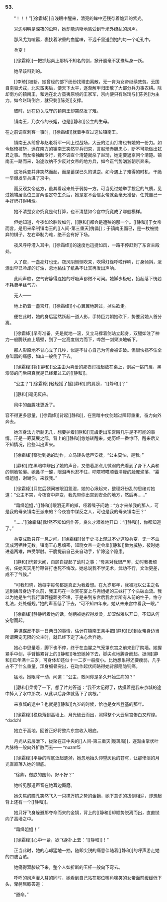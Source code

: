 ### 53.

　　“！！！”[[徐霜绛]]自浅眠中醒来，清亮的眸中还残存着诡异的紫光。

　　耳边明明是深夜的虫鸣，她却能清晰地感受到千米外缭乱的风声。

　　那风尤为喧嚣，裹挟着浓重的血腥味，不远千里送到她的每一个毛孔中。

　　兵变！

　　[[徐霜绛]]一把抓起桌上那柄不知名的剑，掀开窗毫不犹豫纵身一跃。

　　她早该料到的。

　　[[李琦]]被斩，她曾经的部下纷纷找理由离散，无一肯为女帝继续效劳。云国自南驱犬戎，北灭蛮夷后，便天下太平，逐渐解甲归田散了大部分兵力事农耕。除却南方的镇南王，和远在北方蛮夷原境的王家军，京内便只有赵琦与[[陈尧]]为主力。如今赵琦倒台，就只剩[[陈尧]]支撑。

　　彼时，远在边关戍守的镇南王却突然发了难。

　　镇南王，乃女帝的长姐，也是[[静和]]公主的生母。

在之前调查刺客一事时，[[徐霜绛]]就着手查过这位镇南王。

　　镇南王从前曾与赵老将军一同上过战场，大云的江山打拼也有她的一份力。如今赵琦被斩，远在南方的镇南王突然举兵归京，言赵琦赤胆忠心，断不可能做出弑君之事。而女帝独断专行，竟不调查个清楚就杀了赵琦，她定要返京问个清楚。镇南王一路而来，沿途收纳不少反对女帝的地方兵，如今正气势汹汹朝京奔来。

　　这场兵变并非突然而起，而是蓄谋已久的谋逆。如今遇上了难得的时机，干脆一举爆发举兵进了京中。

　　而反观女帝这方，虽其看起来处于弱势一方。可当见过她举手投足的气质，见过她端居高位三言两语定夺生杀后，她是定不会信女帝就会毫无准备，任凭自己一手好牌打得稀烂。

　　她不清楚女帝究竟是何打算，也不清楚如今宫中究竟成了哪般模样。

　　但她知道，今夜如论胜败如何，[[静和]]都会是遭殃的那一个。[[静和]]于女帝而言，是用来牵制镇南王的[[人间-第三重天|傀儡]]；于镇南王而已，是一枚被抛弃的棋子。左右牵制为难，绝不会有好下场。

　　夜风呼呼灌入耳中，[[徐霜绛]]的速度也迅捷如风，一路不停赶到了东宫主殿处。

　　入了夜，一盏亮灯也无。夜风阴恻恻吹来，吹得灯绦呼啦作响，灯身倾斜，泼洒出早已冷却的灯油，忽地黏住了纸条不让其再发出声响。

　　此间声歇，空气安静得连她的呼吸声都微不可闻。她脚步极轻，抬起落下恍若不耗费半丝气力。

　　无人——

　　地上扔着一盏宫灯，[[徐霜绛]]小心翼翼地跨过，掉头欲走。

　　便在此时，她的身后猛然跃起一道人影，手持巨刀朝她砍下，势要另她人首分离。

　　[[徐霜绛]]早有准备，先是就地一滚，又立马撑着剑站立起身，双腿如注了神力一般腾跃直上墙壁，到了一定高度借力而下，哗然一剑果决地斩下。

　　那人影原地不甘心立了几秒，似是不甘心自己为何会被识破。但很快挡不住全身叫嚣的痛感，如山一般倒了下去。

　　[[徐霜绛]]将[[静和]]公主由为喜爱的那盏灯捡起放在桌上，剑尖一挑门扉，黑漆漆的门后果真就是已经晕过去的[[静和]]。

　　“公主？”[[徐霜绛]]轻轻摇了摇[[静和]]的肩膀，“[[静和]]？”

　　[[静和]]毫无反应。

　　风中的血腥味更近了。

容不得更多思量，[[徐霜绛]]背起[[静和]]，在黑暗中仗剑越过障碍重重，奋力向外奔去。

　　她浑身法力所剩无几，想要护着[[静和]]无虞走出东宫殿几乎是不可能的事情。正是一筹莫展之际，背上的[[静和]]悠悠转醒来。她历经一番惊吓，醒来后又不知情况，险些叫出声来。

　　[[徐霜绛]]察觉到她的动作，立马转头低声安抚，“公主莫怕，是我。”

　　[[静和]]在黑暗中辨出了她的声音，又借着那点儿微弱的光看到了身下人柔和的侧脸轮廓。她鼻子一酸，眼泪再也忍不住，吧嗒吧嗒顺着清瘦的脸庞滴落，“霜绛姐姐，谢谢你，来救我。”

　　[[徐霜绛]]只觉后颈间被眼泪氲湿，她的心揪起来，整理好纷乱的思绪对她道：“公主不哭，今夜宫中异变，我先带你出宫到安全的地方，然后再……”

　　“霜绛姐姐，”[[静和]]眼泪无声的掉，哑着嗓子问她：“方才来杀我的那人，可是我的母亲镇南王派来的？今夜宫中谋反之人，可也是我的母亲镇南王？”

　　“……”[[徐霜绛]]默然不知如何作答，良久才艰难地开口：“[[静和]]，你都知道了。”

　　兵变成败只在一息之间。[[徐霜绛]]曾于史书上观过不少这般兵变，无一不血流成河牺牲无数。镇南王心思缜密，知晓女帝一定会拿[[静和]]做为威胁，彼时她进退两难，四受掣肘。干脆提前自己亲自动手，铲除这个隐患。

　　[[静和]]恍若未闻，自顾自提起了幼时之事：“母亲对我很严厉，幼时我极顽劣，任她天天用竹鞭笞打也死不悔改。她总说我不学无术，武功不行，文治更差，成不了气候。”

　　“可我知晓，她每字每句都是真正为我着想。在九岁那年，我被冠以公主之名送到姨母身边不久前，我正巧在一次赏花宴上与尧姐姐的三妹打了个头破血流。我以为她是生气我行事莽撞顽劣不堪，于是来到东宫后我舍弃所有从前的性子，恪守礼法，处处循规。”她的声音低了下去，“可不知四年来，她从未来宫中看我一眼。”

　　[[徐霜绛]]静静听着她的话，剑柄被她捏得发烫，却涩然难以开口，不知从何安慰而起。

　　筹谋谋反不是一日两日的事情，估计在镇南王亲手把[[静和]]送到女帝身边当所谓荣宠无限的公主时，就已经下定了决心舍弃她。

　　她心中思量着，脚下也不停，终于在血腥之气笼罩东宫之前来到了院墙。她握紧手中剑，手臂箍紧背上的[[静和]]唯恐她掉下去，脚尖点地腾身而起。据闻[[静和]]已年满十三岁，可身体却还似十一二岁一般瘦小。比她想象得还要瘦弱，几乎占不了什么重量，浑身细骨突出，在动作起伏间硌得她背部隐隐钝痛。

　　猛地，她眼眸一动，问道：“公主，敢问你是多久开始生病的？”

　　[[静和]]呆愣了一下，想了片刻答道：“我不太记得了，估摸着是我来京城的途中掉入了水中那次，从此以后身体就落下了病根。”

　　来京城的途中？也就是[[静和]]九岁的时候，恰也是女帝登基的那年。

　　[[徐霜绛]]稳稳落到高墙上，月光破云而出，照得整个大云皇宫惨白又辉煌。 ^dxdchl

　　她立于高地，回首正好将整片东宫收入眼底。

　　月光从云层泄下，拢聚在正中央的[[人间-第三重天|璇玑阁]]，逐渐由掌状叶片脉络一般向外扩散而去—— ^nuzmf5

　　[[徐霜绛]]平静的眸底泛起涟漪，她忽地抬头仰望灰色的苍穹，让那惨淡的月光直直落入她的眼底。

　　“徐卿，做朕的国师，好不好？”

　　她听见那道声音在她耳边厮磨。

　　她失焦的瞳孔突然飞入一只携万钧之势的金镝，她下意识的拔剑相迎，却想起背上还有一个[[静和]]。

　　她只好飞身躲避那夺命而来的金镝，背上的[[静和]]却顺势脱离而出，直直抛向了高墙之中。

　　“霜绛姐姐！”

　　[[徐霜绛]]心中一紧，欲飞身扑上去：“[[静和]]！”

　　正当此时，她的心却猛地一抽，随即尖锐的痛意伴随着[[静和]]的呼声游走她的四肢百骸。

　　她痛得双膝软下来，整个人如折断的玉杆一般向下弯去。

　　呼呼的风声灌入耳的同时，她看到自己站在那位嘴角噙笑的女帝面前缓缓低下头，卑躬屈膝答道：

　　“遵命。”